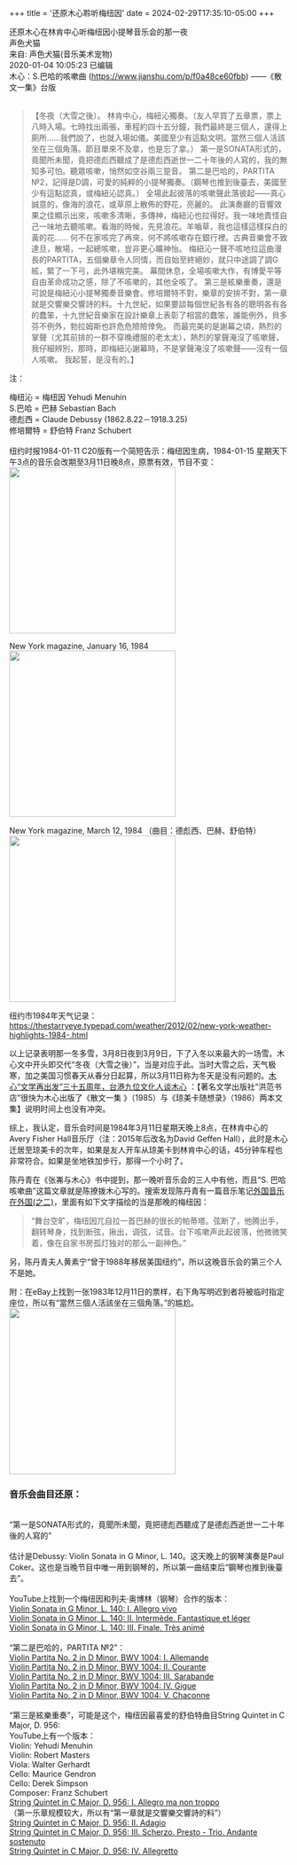 +++
title = '还原木心聆听梅纽因'
date = 2024-02-29T17:35:10-05:00
+++

还原木心在林肯中心听梅纽因小提琴音乐会的那一夜<br>
声色犬猫<br>
来自: 声色犬猫(音乐美术宠物)<br>
2020-01-04 10:05:23 已编辑<br>
木心：S.巴哈的咳嗽曲 (https://www.jianshu.com/p/f0a48ce60fbb)  ——《散文一集》台版<br>
<br>
>【冬夜（大雪之後）。 
林肯中心，梅紐沁獨奏。（友人早買了五章票，票上八時入場。七時找出兩張，車程約四十五分鐘，我們最終是三個人，還得上廁所……我們說了，也就入場如儀。美國至少有這點文明。當然三個人活該坐在三個角落。節目單來不及拿，也是忘了拿。） 第一是SONATA形式的，竟聞所未聞，竟把德彪西聽成了是德彪西逝世一二十年後的人寫的，我的無知多可怕。聽眾咳嗽，悄然如空谷兩三跫音。 第二是巴哈的，PARTITA №2，記得是D調，可愛的純粹的小提琴獨奏。（鋼琴也推到後臺去，美國至少有這點認真，或梅紐沁認真。） 全場此起彼落的咳嗽聲此落彼起——真心誠意的，像海的浪花，或草原上散佈的野花，亮麗的。 此演奏廳的音響效果之佳顯示出來，咳嗽多清晰，多傳神，梅紐沁也拉得好。我一味地責怪自己一味地去聽咳嗽。看海的時候，先見浪花。羊嚙草，我也這樣這樣採白的黃的花…… 何不在家咳完了再來，何不將咳嗽存在銀行裡。古典音樂會不致達旦，散場，一起總咳嗽，豈非更心曠神怡。 梅紐沁一聲不咳地拉這曲漫長的PARTITA，五個樂章令人同情，而自始至終絕妙，就只中途調了調G絃，緊了一下弓，此外堪稱完美。 幕間休息，全場咳嗽大作，有博愛平等自由革命成功之感，除了不咳嗽的，其他全咳了。 第三是絃樂重奏，還是可說是梅紐沁小提琴獨奏音樂會。修培爾特不對，樂章的安排不對，第一章就是交響樂交響詩的料。十九世紀，如果要談每個世紀各有各的聰明各有各的蠢笨，十九世紀音樂家在設計樂章上表彰了相當的蠢笨，誰能例外，貝多芬不例外，勃拉姆斯也許危危險險倖免。 而最完美的是謝幕之頃，熱烈的掌聲（尤其前排的一群不穿晚禮服的老太太），熱烈的掌聲淹沒了咳嗽聲，我仔細辨別，那時，即梅紐沁謝幕時，不是掌聲淹沒了咳嗽聲——沒有一個人咳嗽。 我起誓，是沒有的。】

注：

梅纽沁 = 梅纽因 Yehudi Menuhin<br>
S.巴哈 = 巴赫 Sebastian Bach<br>
德彪西 = Claude Debussy (1862.8.22－1918.3.25)<br>
修培爾特 = 舒伯特 Franz Schubert<br>
<br>
纽约时报1984-01-11 C20版有一个简短告示：梅纽因生病，1984-01-15 星期天下午3点的音乐会改期至3月11日晚8点，原票有效，节目不变：
<br>
<img src="/selene/images/muxin_meiniuyin_pic1.jpg" width="300" />

New York magazine, January 16, 1984
<br>
<img src="/selene/images/muxin_meiniuyin_pic2.jpg" width="300" />

New York magazine, March 12, 1984 （曲目：德彪西、巴赫、舒伯特）
<br>
<img src="/selene/images/muxin_meiniuyin_pic3.jpg" width="300" />

纽约市1984年天气记录：
https://thestarryeye.typepad.com/weather/2012/02/new-york-weather-highlights-1984-.html

以上记录表明那一冬多雪，3月8日夜到3月9日，下了入冬以来最大的一场雪。木心文中开头即交代“冬夜（大雪之後）”，当是对应于此。当时大雪之后，天气极寒，加之美国习惯春天从春分日起算，所以3月11日称为冬天是没有问题的。<a href="https://www.sohu.com/a/294744989_660264" target="_blank" rel="noopener noreferrer">木心“文学再出发”三十五周年，台港九位文化人谈木心</a> ：【著名文学出版社“洪范书店”很快为木心出版了《散文一集 》（1985）与《琼美卡随想录》（1986）两本文集】说明时间上也没有冲突。

综上，我认定，音乐会时间是1984年3月11日星期天晚上8点，在林肯中心的Avery Fisher Hall音乐厅（注：2015年后改名为David Geffen Hall），此时是木心迁居至琼美卡的次年，如果是友人开车从琼美卡到林肯中心的话，45分钟车程也非常符合。如果是坐地铁加步行，那得一个小时了。

陈丹青在《张岪与木心》书中提到，那一晚听音乐会的三人中有他，而且“S. 巴哈咳嗽曲”这篇文章就是陈撩拨木心写的。搜索发现陈丹青有一篇音乐笔记<a href="https://www.douban.com/note/326122218/" target="_blank" rel="noopener noreferrer">外国音乐在外国(之二)</a>，里面有如下文字描绘的当是那晚的梅纽因：

> “舞台空旷，梅纽因兀自拉一首巴赫的很长的帕蒂塔。弦断了，他腾出手，翻转琴身，找到断弦，揪出，调弦，试音。台下咳嗽声此起彼落，他微微笑着，像在自家书房孤灯独对的那么一副神色。”

另，陈丹青夫人黄素宁“曾于1988年移居美国纽约”，所以这晚音乐会的第三个人不是她。

附：在eBay上找到一张1983年12月11日的票样，右下角写明迟到者将被临时指定座位，所以有“當然三個人活該坐在三個角落。”的尴尬。
<br>
<img src="/selene/images/muxin_meiniuyin_pic4.jpg" width="300" />

### 音乐会曲目还原：
<br>
“第一是SONATA形式的，竟聞所未聞，竟把德彪西聽成了是德彪西逝世一二十年後的人寫的” <br>
<br>
估计是Debussy: Violin Sonata in G Minor, L. 140。这天晚上的钢琴演奏是Paul Coker。这也是当晚节目中唯一用到钢琴的，所以第一曲结束后“鋼琴也推到後臺去”。<br>
<br>
YouTube上找到一个梅纽因和列夫·奥博林（钢琴）合作的版本：<br>
<a href="https://www.youtube.com/watch?v=TY-YLfUAQu4" target="_blank" rel="noopener noreferrer">Violin Sonata in G Minor, L. 140: I. Allegro vivo</a> <br>
<a href="https://www.youtube.com/watch?v=DqnZMdmoxjw" target="_blank" rel="noopener noreferrer">Violin Sonata in G Minor, L. 140: II. Intermède. Fantastique et léger</a> <br>
<a href="https://www.youtube.com/watch?v=Z15YL_oIcic" target="_blank" rel="noopener noreferrer">Violin Sonata in G Minor, L. 140: III. Finale. Très animé</a> <br>
<br>
“第二是巴哈的，PARTITA №2”：<br>
<a href="https://www.youtube.com/watch?v=rPssCk3-1-Y" target="_blank" rel="noopener noreferrer">Violin Partita No. 2 in D Minor, BWV 1004: I. Allemande</a> <br>
<a href="https://www.youtube.com/watch?v=9HwhuLwv8yg" target="_blank" rel="noopener noreferrer">Violin Partita No. 2 in D Minor, BWV 1004: II. Courante</a> <br>
<a href="https://www.youtube.com/watch?v=bIpueXymSUo" target="_blank" rel="noopener noreferrer">Violin Partita No. 2 in D Minor, BWV 1004: III. Sarabande</a> <br>
<a href="https://www.youtube.com/watch?v=CygjWBog9mo" target="_blank" rel="noopener noreferrer">Violin Partita No. 2 in D Minor, BWV 1004: IV. Gigue</a> <br>
<a href="https://www.youtube.com/watch?v=mw_d0b2Y2zw" target="_blank" rel="noopener noreferrer">Violin Partita No. 2 in D Minor, BWV 1004: V. Chaconne</a> <br>
<br>
“第三是絃樂重奏”，可能是这个，梅纽因最喜爱的舒伯特曲目String Quintet in C Major, D. 956: <br>
YouTube上有一个版本：<br>
Violin: Yehudi Menuhin <br>
Violin: Robert Masters <br>
Viola: Walter Gerhardt <br>
Cello: Maurice Gendron <br>
Cello: Derek Simpson <br>
Composer: Franz Schubert <br>
<a href="https://www.youtube.com/watch?v=ASBDhLDVF8M" target="_blank" rel="noopener noreferrer">String Quintet in C Major, D. 956: I. Allegro ma non troppo</a> <br>
  （第一乐章规模较大，所以有“第一章就是交響樂交響詩的料”）<br>
<a href="https://www.youtube.com/watch?v=5xePh4vGAbw" target="_blank" rel="noopener noreferrer">String Quintet in C Major, D. 956: II. Adagio</a> <br>
<a href="https://www.youtube.com/watch?v=T5vIfHx5dGE" target="_blank" rel="noopener noreferrer">String Quintet in C Major, D. 956: III. Scherzo. Presto - Trio. Andante sostenuto</a> <br>
<a href="https://www.youtube.com/watch?v=h-HOyqjSHsU" target="_blank" rel="noopener noreferrer">String Quintet in C Major, D. 956: IV. Allegretto</a> <br>
<br>
